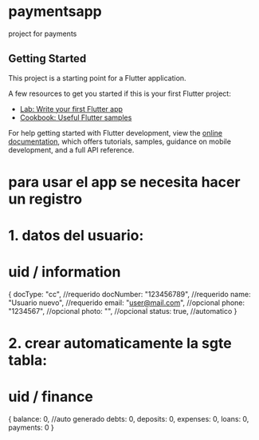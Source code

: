 # paymentsapp

project for payments

## Getting Started

This project is a starting point for a Flutter application.

A few resources to get you started if this is your first Flutter project:

- [Lab: Write your first Flutter app](https://docs.flutter.dev/get-started/codelab)
- [Cookbook: Useful Flutter samples](https://docs.flutter.dev/cookbook)

For help getting started with Flutter development, view the
[online documentation](https://docs.flutter.dev/), which offers tutorials,
samples, guidance on mobile development, and a full API reference.


# para usar el app se necesita hacer un registro 

# 1. datos del usuario:
# uid / information

{
    docType: "cc",                  //requerido
    docNumber: "123456789",         //requerido
    name: "Usuario nuevo",          //requerido
    email: "user@mail.com",         //opcional
    phone: "1234567",               //opcional
    photo: "",                      //opcional
    status: true,                   //automatico
}


# 2. crear automaticamente la sgte tabla: 
# uid / finance

{
    balance: 0,                     //auto generado
    debts: 0,
    deposits: 0,
    expenses: 0,
    loans: 0,
    payments: 0
}

